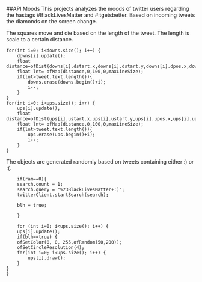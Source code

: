 
##API Moods
This projects analyzes the moods of twitter users regarding the hastags #BlackLivesMatter and #itgetsbetter. Based on incoming tweets the diamonds on the screen change.

The squares move and die based on the length of the tweet. The length is scale to a certain distance.

    for(int i=0; i<downs.size(); i++) {
        downs[i].update();
        float distance=ofDist(downs[i].dstart.x,downs[i].dstart.y,downs[i].dpos.x,downs[i].dpos.y);
        float lnt= ofMap(distance,0,100,0,maxLineSize);
        if(lnt>tweet.text.length()){
            downs.erase(downs.begin()+i);
            i--;
        }
    }
    for(int i=0; i<ups.size(); i++) {
        ups[i].update();
        float distance=ofDist(ups[i].ustart.x,ups[i].ustart.y,ups[i].upos.x,ups[i].upos.y);
        float lnt= ofMap(distance,0,100,0,maxLineSize);
        if(lnt>tweet.text.length()){
            ups.erase(ups.begin()+i);
            i--;
        }
    }
    
The objects are generated randomly based on tweets containing either :) or :(.

        if(ram==0){
        search.count = 1;
        search.query = "%23BlackLivesMatter+:)";
        twitterClient.startSearch(search);
        
        blh = true;

        }
        
        for (int i=0; i<ups.size(); i++) {
        ups[i].update();
        if(blh==true) {
        ofSetColor(0, 0, 255,ofRandom(50,200));
        ofSetCircleResolution(4);
        for(int i=0; i<ups.size(); i++) {
            ups[i].draw();
        }
    }
    }


   
